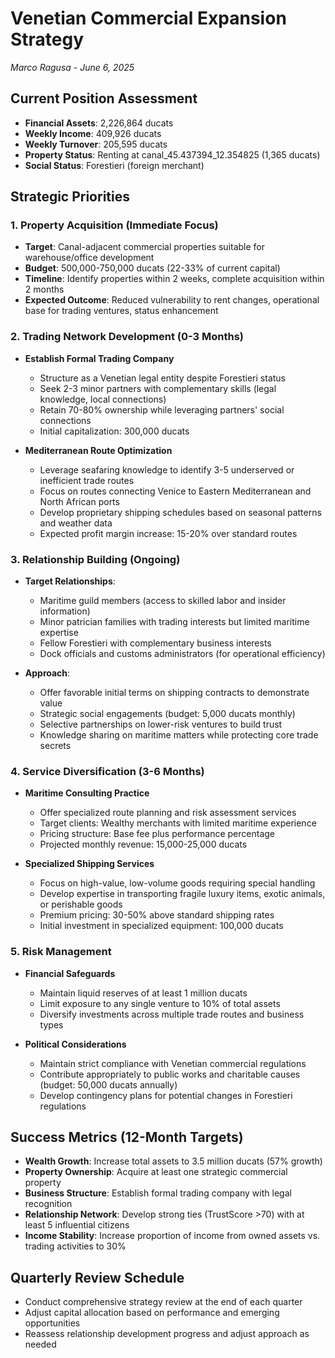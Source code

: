 # Venetian Commercial Expansion Strategy
*Marco Ragusa - June 6, 2025*

## Current Position Assessment
- **Financial Assets**: 2,226,864 ducats
- **Weekly Income**: 409,926 ducats
- **Weekly Turnover**: 205,595 ducats
- **Property Status**: Renting at canal_45.437394_12.354825 (1,365 ducats)
- **Social Status**: Forestieri (foreign merchant)

## Strategic Priorities

### 1. Property Acquisition (Immediate Focus)
- **Target**: Canal-adjacent commercial properties suitable for warehouse/office development
- **Budget**: 500,000-750,000 ducats (22-33% of current capital)
- **Timeline**: Identify properties within 2 weeks, complete acquisition within 2 months
- **Expected Outcome**: Reduced vulnerability to rent changes, operational base for trading ventures, status enhancement

### 2. Trading Network Development (0-3 Months)
- **Establish Formal Trading Company**
  - Structure as a Venetian legal entity despite Forestieri status
  - Seek 2-3 minor partners with complementary skills (legal knowledge, local connections)
  - Retain 70-80% ownership while leveraging partners' social connections
  - Initial capitalization: 300,000 ducats

- **Mediterranean Route Optimization**
  - Leverage seafaring knowledge to identify 3-5 underserved or inefficient trade routes
  - Focus on routes connecting Venice to Eastern Mediterranean and North African ports
  - Develop proprietary shipping schedules based on seasonal patterns and weather data
  - Expected profit margin increase: 15-20% over standard routes

### 3. Relationship Building (Ongoing)
- **Target Relationships**:
  - Maritime guild members (access to skilled labor and insider information)
  - Minor patrician families with trading interests but limited maritime expertise
  - Fellow Forestieri with complementary business interests
  - Dock officials and customs administrators (for operational efficiency)

- **Approach**:
  - Offer favorable initial terms on shipping contracts to demonstrate value
  - Strategic social engagements (budget: 5,000 ducats monthly)
  - Selective partnerships on lower-risk ventures to build trust
  - Knowledge sharing on maritime matters while protecting core trade secrets

### 4. Service Diversification (3-6 Months)
- **Maritime Consulting Practice**
  - Offer specialized route planning and risk assessment services
  - Target clients: Wealthy merchants with limited maritime experience
  - Pricing structure: Base fee plus performance percentage
  - Projected monthly revenue: 15,000-25,000 ducats

- **Specialized Shipping Services**
  - Focus on high-value, low-volume goods requiring special handling
  - Develop expertise in transporting fragile luxury items, exotic animals, or perishable goods
  - Premium pricing: 30-50% above standard shipping rates
  - Initial investment in specialized equipment: 100,000 ducats

### 5. Risk Management
- **Financial Safeguards**
  - Maintain liquid reserves of at least 1 million ducats
  - Limit exposure to any single venture to 10% of total assets
  - Diversify investments across multiple trade routes and business types

- **Political Considerations**
  - Maintain strict compliance with Venetian commercial regulations
  - Contribute appropriately to public works and charitable causes (budget: 50,000 ducats annually)
  - Develop contingency plans for potential changes in Forestieri regulations

## Success Metrics (12-Month Targets)
- **Wealth Growth**: Increase total assets to 3.5 million ducats (57% growth)
- **Property Ownership**: Acquire at least one strategic commercial property
- **Business Structure**: Establish formal trading company with legal recognition
- **Relationship Network**: Develop strong ties (TrustScore >70) with at least 5 influential citizens
- **Income Stability**: Increase proportion of income from owned assets vs. trading activities to 30%

## Quarterly Review Schedule
- Conduct comprehensive strategy review at the end of each quarter
- Adjust capital allocation based on performance and emerging opportunities
- Reassess relationship development progress and adjust approach as needed
